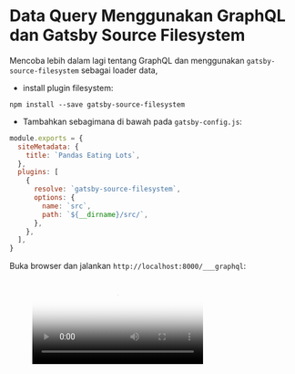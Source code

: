 # Data Query Menggunakan GraphQL dan Gatsby Source Filesystem

Mencoba lebih dalam lagi tentang GraphQL dan menggunakan `gatsby-source-filesystem` sebagai loader data,

- install plugin filesystem:
```
npm install --save gatsby-source-filesystem
```

- Tambahkan sebagimana di bawah pada `gatsby-config.js`:
```js
module.exports = {
  siteMetadata: {
    title: `Pandas Eating Lots`,
  },
  plugins: [
    {
      resolve: `gatsby-source-filesystem`,
      options: {
        name: `src`,
        path: `${__dirname}/src/`,
      },
    },
  ],
}
```

Buka browser dan jalankan `http://localhost:8000/___graphql`:
<!-- blank line -->
<figure class="video_container">
  <video controls="true" allowfullscreen="true" poster="./assets/poster.png">
    <source src="./assets/graphql.mp4" type="video/mp4">
  </video>
</figure>
<!-- blank line -->

